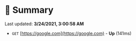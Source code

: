 # 📖 Summary
Last updated: **3/24/2021, 3:00:58 AM**

- `GET` [https://google.com](https://google.com) - **Up** (141ms)
